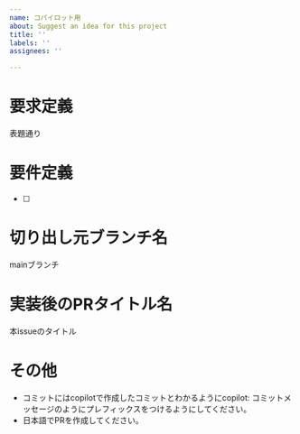 ```yaml
---
name: コパイロット用
about: Suggest an idea for this project
title: ''
labels: ''
assignees: ''

---
```


# 要求定義
表題通り

# 要件定義
- [ ] 

# 切り出し元ブランチ名
mainブランチ

# 実装後のPRタイトル名
本issueのタイトル

# その他
- コミットにはcopilotで作成したコミットとわかるようにcopilot: コミットメッセージのようにプレフィックスをつけるようにしてください。
- 日本語でPRを作成してください。
